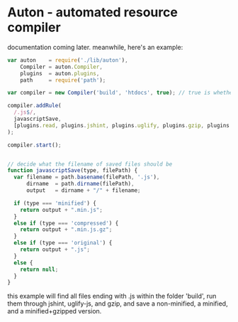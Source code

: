 # Auton - automated resource compiler

documentation coming later. meanwhile, here's an example:

```javascript
var auton    = require('./lib/auton'),
    Compiler = auton.Compiler,
    plugins  = auton.plugins,
    path     = require('path');

var compiler = new Compiler('build', 'htdocs', true); // true is whether or not watch mode is on

compiler.addRule(
  /.js$/,
  javascriptSave,
  [plugins.read, plugins.jshint, plugins.uglify, plugins.gzip, plugins.save]
);

compiler.start();


// decide what the filename of saved files should be
function javascriptSave(type, filePath) {
  var filename = path.basename(filePath, '.js'),
      dirname  = path.dirname(filePath),
      output   = dirname + "/" + filename;

  if (type === 'minified') {
    return output + ".min.js";
  }
  else if (type === 'compressed') {
    return output + ".min.js.gz";
  }
  else if (type === 'original') {
    return output + ".js";
  }
  else {
    return null;
  }
}
```

this example will find all files ending with .js within the folder 'build', run them through jshint, uglify-js, and gzip, and save a non-minified, a minified, and a minified+gzipped version.